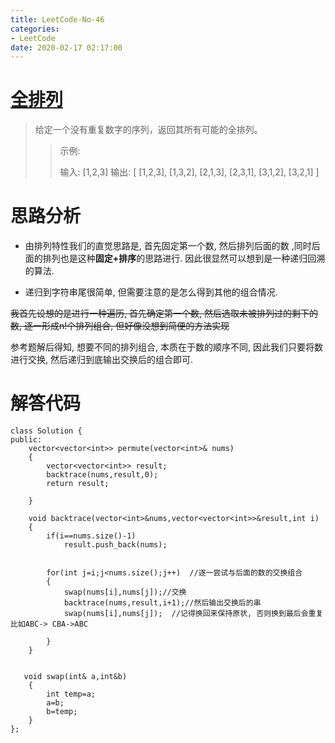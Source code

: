 ```yaml
---
title: LeetCode-No-46
categories:
- LeetCode
date: 2020-02-17 02:17:00
---
```

# [全排列](https://leetcode-cn.com/problems/permutations)
>给定一个没有重复数字的序列，返回其所有可能的全排列。
>
>>示例:
>>
>>输入: [1,2,3]
输出:
[
  [1,2,3],
  [1,3,2],
  [2,1,3],
  [2,3,1],
  [3,1,2],
  [3,2,1]
]

# 思路分析
- 由排列特性我们的直觉思路是, 首先固定第一个数, 然后排列后面的数 ,同时后面的排列也是这种**固定+排序**的思路进行. 因此很显然可以想到是一种递归回溯的算法.

- 递归到字符串尾很简单, 但需要注意的是怎么得到其他的组合情况.

 ~~我首先设想的是进行一种遍历, 首先确定第一个数, 然后选取未被排列过的剩下的数, 逐一形成n!个排列组合, 但好像没想到简便的方法实现~~

参考题解后得知, 想要不同的排列组合, 本质在于数的顺序不同, 因此我们只要将数进行交换, 然后递归到底输出交换后的组合即可.

# 解答代码
```
class Solution {
public:
    vector<vector<int>> permute(vector<int>& nums) 
    {   
        vector<vector<int>> result;
        backtrace(nums,result,0);
        return result;
        
    }
    
    void backtrace(vector<int>&nums,vector<vector<int>>&result,int i)
    {   
        if(i==nums.size()-1)
            result.push_back(nums);
        
        
        for(int j=i;j<nums.size();j++)  //逐一尝试与后面的数的交换组合
        {
            swap(nums[i],nums[j]);//交换
            backtrace(nums,result,i+1);//然后输出交换后的串
            swap(nums[i],nums[j]);  //记得换回来保持原状, 否则换到最后会重复  比如ABC-> CBA->ABC 
            
        }
    }
    
    
   void swap(int& a,int&b)
    {
        int temp=a;
        a=b;
        b=temp;
    }
};
```
